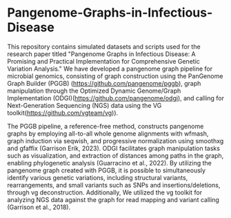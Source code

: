 # Pangenome-Graphs-in-Infectious-Disease
This repository contains simulated datasets and scripts used for the research paper titled "Pangenome Graphs in Infectious Disease: A Promising and Practical Implementation for Comprehensive Genetic Variation Analysis."
We have developed a pangenome graph pipeline for microbial genomics, consisting of graph construction using the PanGenome Graph Builder (PGGB) (https://github.com/pangenome/pggb), graph manipulation through the Optimized Dynamic Genome/Graph Implementation (ODGI)(https://github.com/pangenome/odgi), and calling for Next-Generation Sequencing (NGS) data using the VG toolkit(https://github.com/vgteam/vg)). 

The PGGB pipeline, a reference-free method, constructs pangenome graphs by employing all-to-all whole genome alignments with wfmash, graph induction via seqwish, and progressive normalization using smoothxg and gfaffix (Garrison Erik, 2023). ODGI facilitates graph manipulation tasks such as visualization, and extraction of distances among paths in the graph, enabling phylogenetic analysis (Guarracino et al., 2022). By utilizing the pangenome graph created with PGGB, it is possible to simultaneously identify various genetic variations, including structural variants, rearrangements, and small variants such as SNPs and insertions/deletions, through vg deconstruction. Additionally, We utilized the vg toolkit for analyzing NGS data against the graph for read mapping and variant calling (Garrison et al., 2018). 
